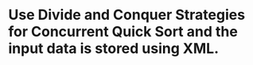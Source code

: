<strong style="font-size:2em;">Use Divide and Conquer Strategies for Concurrent Quick Sort and the input data is stored using XML.</strong>

